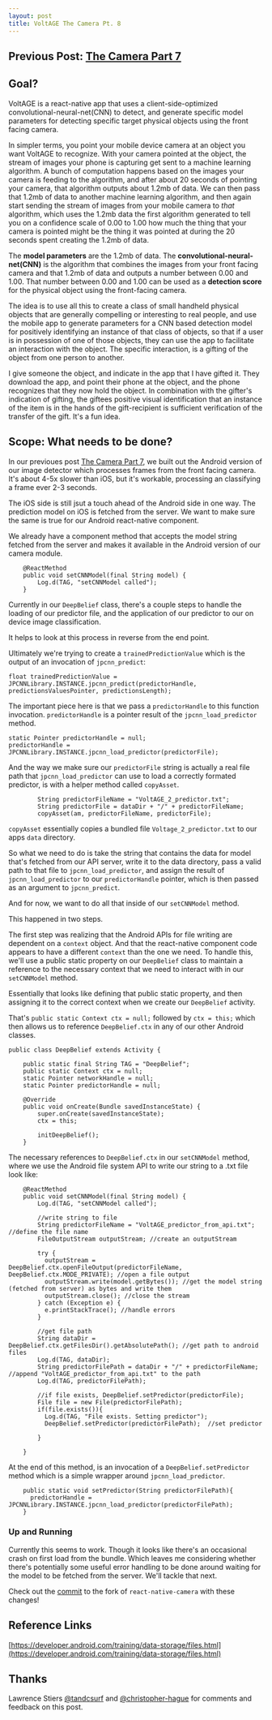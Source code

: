 ```yaml
---
layout: post
title: VoltAGE The Camera Pt. 8
---
```


## Previous Post: [The Camera Part 7](https://nsipplswezey.github.io/2017/12/17/VoltAGE-The-Camera-Pt.-7.html) 

## Goal?
VoltAGE is a react-native app that uses a client-side-optimized convolutional-neural-net(CNN) to detect, and generate specific model parameters for detecting specific target physical objects using the front facing camera. 

In simpler terms, you point your mobile device camera at an object you want VoltAGE to recognize. With your camera pointed at the object, the stream of images your phone is capturing get sent to a machine learning algorithm. A bunch of computation happens based on the images your camera is feeding to the algorithm, and after about 20 seconds of pointing your camera, that algorithm outputs about 1.2mb of data. We can then pass that 1.2mb of data to another machine learning algorithm, and then again start sending the stream of images from your mobile camera to *that* algorithm, which uses the 1.2mb data the first algorithm generated to tell you on a confidence scale of 0.00 to 1.00 how much the thing that your camera is pointed might be the thing it was pointed at during the 20 seconds spent creating the 1.2mb of data. 

The **model parameters** are the 1.2mb of data. The **convolutional-neural-net(CNN)** is the algorithm that combines the images from your front facing camera and that 1.2mb of data and outputs a number between 0.00 and 1.00. That number between 0.00 and 1.00 can be used as a **detection score** for the physical object using the front-facing camera.

The idea is to use all this to create a class of small handheld physical objects that are generally compelling or interesting to real people, and use the mobile app to generate parameters for a CNN based detection model for positively identifying an instance of that class of objects, so that if a user is in possession of one of those objects, they can use the app to facilitate an interaction with the object. The specific interaction, is a gifting of the object from one person to another.

I give someone the object, and indicate in the app that I have gifted it. They download the app, and point their phone at the object, and the phone recognizes that they now hold the object. In combination with the gifter's indication of gifting, the  giftees positive visual identification that an instance of the item is in the hands of the gift-recipient is sufficient verification of the transfer of the gift. It's a fun idea.

## Scope: What needs to be done?

In our previoues post [The Camera Part 7](https://nsipplswezey.github.io/2017/12/17/VoltAGE-The-Camera-Pt.-7.html), we built out the Android version of our image detector which processes frames from the front facing camera. It's about 4-5x slower than iOS, but it's workable, processing an classifying a frame ever 2-3 seconds.

The iOS side is still jsut a touch ahead of the Android side in one way. The prediction model on iOS is fetched from the server. We want to make sure the same is true for our Android react-native component.

We already have a component method that accepts the model string fetched from the server and makes it available in the Android version of our camera module.

```
    @ReactMethod
    public void setCNNModel(final String model) {
        Log.d(TAG, "setCNNModel called");
    }
```

Currently in our `DeepBelief` class, there's a couple steps to handle the loading of our predictor file, and the application of our predictor to our on device image classification.

It helps to look at this process in reverse from the end point.

Ultimately we're trying to create a `trainedPredictionValue` which is the output of an invocation of `jpcnn_predict`:

```
float trainedPredictionValue = JPCNNLibrary.INSTANCE.jpcnn_predict(predictorHandle, predictionsValuesPointer, predictionsLength);
```

The important piece here is that we pass a `predictorHandle` to this function invocation. `predictorHandle` is a pointer result of the `jpcnn_load_predictor` method.

```
static Pointer predictorHandle = null;
predictorHandle = JPCNNLibrary.INSTANCE.jpcnn_load_predictor(predictorFile);
```

And the way we make sure our `predictorFile` string is actually a real file path that `jpcnn_load_predictor` can use to load a correctly formated predictor, is with a helper method called `copyAsset`.

```
        String predictorFileName = "VoltAGE_2_predictor.txt";
        String predictorFile = dataDir + "/" + predictorFileName;
        copyAsset(am, predictorFileName, predictorFile);
```

`copyAsset` essentially copies a bundled file `Voltage_2_predictor.txt` to our apps `data` directory.

So what we need to do is take the string that contains the data for model that's fetched from our API server, write it to the data directory, pass a valid path to that file to `jpcnn_load_predictor`, and assign the result of `jpcnn_load_predictor` to our `predictorHandle` pointer, which is then passed as an argument to `jpcnn_predict`.

And for now, we want to do all that inside of our `setCNNModel` method.

This happened in two steps.

The first step was realizing that the Android APIs for file writing are dependent on a `context` object. And that the react-native component code appears to have a different `context` than the one we need. To handle this, we'll use a public static property on our `DeepBelief` class to maintain a reference to the necessary context that we need to interact with in our `setCNNModel` method.

Essentially that looks like defining that public static property, and then assigning it to the correct context when we create our `DeepBelief` activity.

That's `public static Context ctx = null;` followed by `ctx = this;` which then allows us to reference `DeepBelief.ctx` in any of our other Android classes.

```
public class DeepBelief extends Activity {

    public static final String TAG = "DeepBelief";
    public static Context ctx = null;
    static Pointer networkHandle = null;
    static Pointer predictorHandle = null;

    @Override
    public void onCreate(Bundle savedInstanceState) {
        super.onCreate(savedInstanceState);
        ctx = this;

        initDeepBelief();
    }
```

The necessary references to `DeepBelief.ctx` in our `setCNNModel` method, where we use the Android file system API to write our string to a .txt file look like:

```
    @ReactMethod
    public void setCNNModel(final String model) {
        Log.d(TAG, "setCNNModel called");

        //write string to file
        String predictorFileName = "VoltAGE_predictor_from_api.txt"; //define the file name
        FileOutputStream outputStream; //create an outputStream

        try {
          outputStream = DeepBelief.ctx.openFileOutput(predictorFileName, DeepBelief.ctx.MODE_PRIVATE); //open a file output
          outputStream.write(model.getBytes()); //get the model string (fetched from server) as bytes and write them
          outputStream.close(); //close the stream
        } catch (Exception e) {
          e.printStackTrace(); //handle errors
        }

        //get file path
        String dataDir = DeepBelief.ctx.getFilesDir().getAbsolutePath(); //get path to android files
        Log.d(TAG, dataDir);
        String predictorFilePath = dataDir + "/" + predictorFileName; //append "VoltAGE_predictor_from_api.txt" to the path
        Log.d(TAG, predictorFilePath);

        //if file exists, DeepBelief.setPredictor(predictorFile);
        File file = new File(predictorFilePath);
        if(file.exists()){
          Log.d(TAG, "File exists. Setting predictor");
          DeepBelief.setPredictor(predictorFilePath);  //set predictor

        }

    }
```

At the end of this method, is an invocation of a `DeepBelief.setPredictor` method which is a simple wrapper around `jpcnn_load_predictor`.

```
    public static void setPredictor(String predictorFilePath){
      predictorHandle = JPCNNLibrary.INSTANCE.jpcnn_load_predictor(predictorFilePath);
    }
```


### Up and Running

Currently this seems to work. Though it looks like there's an occasional crash on first load from the bundle. Which leaves me considering whether there's potentially some useful error handling to be done around waiting for the model to be fetched from the server. We'll tackle that next.

Check out the [commit](https://github.com/nsipplswezey/react-native-camera/commit/30c01f797f460a20d762ba83c5d03bc2b7f2e2f8) to the fork of `react-native-camera` with these changes!

## Reference Links

[https://developer.android.com/training/data-storage/files.html](https://developer.android.com/training/data-storage/files.html)

## **Thanks** 
Lawrence Stiers [@tandcsurf](https://github.com/tandcsurf) and [@christopher-hague](https://github.com/christopher-hague) for comments and feedback on this post.



